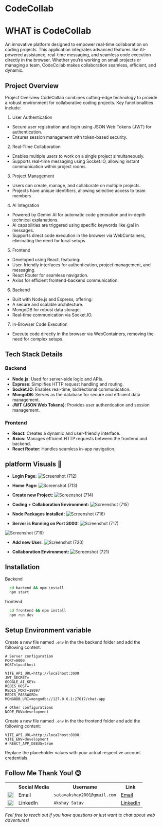 
# CodeCollab

# WHAT is CodeCollab

An innovative platform designed to empower real-time collaboration on coding projects. This application integrates advanced features like AI-powered assistance, real-time messaging, and seamless code execution directly in the browser. Whether you’re working on small projects or managing a team, CodeCollab makes collaboration seamless, efficient, and dynamic.







## Project Overview

Project Overview
CodeCollab combines cutting-edge technology to provide a robust environment for collaborative coding projects. Key functionalities include:


1. User Authentication
- Secure user registration and login using JSON Web Tokens (JWT) for authentication.
- Ensures session management with token-based security.
2. Real-Time Collaboration
- Enables multiple users to work on a single project simultaneously.
- Supports real-time messaging using Socket.IO, allowing instant communication within project rooms.
3. Project Management
- Users can create, manage, and collaborate on multiple projects.
- Projects have unique identifiers, allowing selective access to team members.
4. AI Integration
- Powered by Gemini AI for automatic code generation and in-depth technical explanations.
- AI capabilities are triggered using specific keywords like @ai in messages.
- Supports direct code execution in the browser via WebContainers, eliminating the need for local setups.
5. Frontend
- Developed using React, featuring:
- User-friendly interfaces for authentication, project management, and messaging.
- React Router for seamless navigation.
- Axios for efficient frontend-backend communication.
6. Backend
- Built with Node.js and Express, offering:
- A secure and scalable architecture.
- MongoDB for robust data storage.
- Real-time communication via Socket.IO.
7. In-Browser Code Execution
- Execute code directly in the browser via WebContainers, removing the need for complex setups.

## Tech Stack Details

### Backend

- **Node.js**: Used for server-side logic and APIs.
- **Express**: Simplifies HTTP request handling and routing.
- **Socket.IO**: Enables real-time, bidirectional communication.
- **MongoDB**: Serves as the database for secure and efficient data management.
- **JWT (JSON Web Tokens)**: Provides user authentication and session management.

### Frontend

- **React**: Creates a dynamic and user-friendly interface.
- **Axios**: Manages efficient HTTP requests between the frontend and backend.
- **React Router**: Handles seamless in-app navigation.




## platform Visuals 🎨

- **Login Page:**
![Screenshot (712)](https://github.com/user-attachments/assets/531c09e6-6d7c-46ad-a79d-851e679a1b1b)

- **Home Page:**
![Screenshot (713)](https://github.com/user-attachments/assets/4de78ee9-8a14-4f87-a0d0-8ae9c30097b8)

- **Create new Project:**
![Screenshot (714)](https://github.com/user-attachments/assets/232a004c-58a3-4db3-9f47-3f87bbb59f1b)


- **Coding + Collaboration Environment:**
![Screenshot (715)](https://github.com/user-attachments/assets/c7b40278-e77f-4faa-a5db-bc1ee5b99b55)


- **Node Packages Installed:**
![Screenshot (716)](https://github.com/user-attachments/assets/a8ec794e-02ba-4d4a-bc72-3cccff11a4ba)


- **Server is Running on Port 3000:**
![Screenshot (717)](https://github.com/user-attachments/assets/f16ea721-9fff-4dff-8737-bb6945b968cf)



![Screenshot (719)](https://github.com/user-attachments/assets/1277e77c-8b7b-4c7a-933c-39e094d79ee1)


- **Add new User:**
![Screenshot (720)](https://github.com/user-attachments/assets/e8ff7173-1bda-4d24-b451-e5d61e3014b9)

- **Collaboration Environment:**
![Screenshot (721)](https://github.com/user-attachments/assets/5afeb0e8-54f0-4bba-bf40-d42a75c5a835)





## Installation

Backend

```bash
  cd backend && npm install
  npm start
```

frontend

```bash
  cd frontend && npm install
  npm run dev
```

## Setup Environment variable


Create a new file named `.env` in the the backend folder and add the following content:

```env
# Server configuration
PORT=8000
HOST=localhost

VITE_API_URL=http://localhost:3000
JWT_SECRET=
GOOGLE_AI_KEY=
REDIS_HOST=
REDIS_PORT=18097
REDIS_PASSWORD=
MONGODB_URI=mongodb://127.0.0.1:27017/chat-app

# Other configurations
NODE_ENV=development
```


Create a new file named `.env` in the the frontend folder and add the following content:

```env
VITE_API_URL=http://localhost:8000 
VITE_ENV=development
# REACT_APP_DEBUG=true
```

Replace the placeholder values with your actual respective account credentials.



## Follow Me Thank You! 😊

<table>
  <tr>
    <th></th>
    <th>Social Media</th>
    <th>Username</th>
    <th>Link</th>
  </tr>
  <tr>
    <td><img src="https://cdn4.iconfinder.com/data/icons/social-media-logos-6/512/112-gmail_email_mail-512.png" width="20" /></td>
    <td>Email</td>
    <td><code>satavakshay2001@gmail.com</code></td>
    <td><a href="mailto:satavakshay2001@gmail.com" target="_blank">Email</a></td>
  </tr>
  <tr>
    <td><img src="https://upload.wikimedia.org/wikipedia/commons/thumb/c/ca/LinkedIn_logo_initials.png/480px-LinkedIn_logo_initials.png" width="20" /></td>
    <td>LinkedIn</td>
    <td><code>Akshay Satav</code></td>
    <td><a href="https://www.linkedin.com/in/akshay-satav-0610741a9/" target="_blank">LinkedIn</a></td>
  </tr>

</table>

_Feel free to reach out if you have questions or just want to chat about web adventures!_
    
